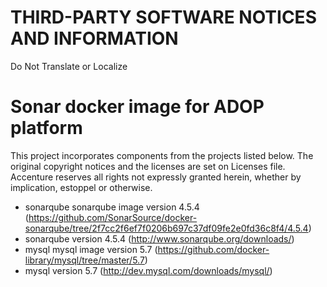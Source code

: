 # THIRD-PARTY SOFTWARE NOTICES AND INFORMATION
Do Not Translate or Localize

# Sonar docker image for ADOP platform
This project incorporates components from the projects listed below. The original copyright notices and the licenses are set on Licenses file. Accenture reserves all rights not expressly granted herein, whether by implication, estoppel or otherwise.

- sonarqube sonarqube image version 4.5.4 (https://github.com/SonarSource/docker-sonarqube/tree/2f7cc2f6ef7f0206b697c37df09fe2e0fd36c8f4/4.5.4)
- sonarqube version 4.5.4 (http://www.sonarqube.org/downloads/)
- mysql mysql image version 5.7 (https://github.com/docker-library/mysql/tree/master/5.7)
- mysql version 5.7 (http://dev.mysql.com/downloads/mysql/)
